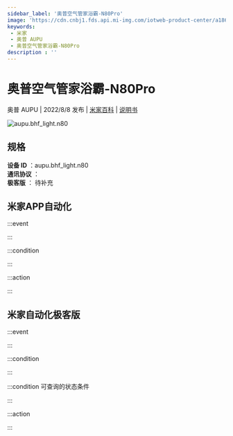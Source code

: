 ```yaml
---
sidebar_label: '奥普空气管家浴霸-N80Pro'
image: 'https://cdn.cnbj1.fds.api.mi-img.com/iotweb-product-center/a186b70c0fa0133ad1650022d4853fdd_1657244045383.png?GalaxyAccessKeyId=AKVGLQWBOVIRQ3XLEW&Expires=9223372036854775807&Signature=MYa/Ct59QVxiPrCQbRzdLAVYXvY='
keywords: 
 - 米家
 - 奥普 AUPU
 - 奥普空气管家浴霸-N80Pro
description : ''
---
```

# 奥普空气管家浴霸-N80Pro

奥普 AUPU | 2022/8/8 发布 | [米家百科](https://home.mi.com/webapp/content/baike/product/index.html?model=aupu.bhf_light.n80) | [说明书](https://home.mi.com/views/introduction.html?model=aupu.bhf_light.n80&region=cn)

![aupu.bhf_light.n80](https://cdn.cnbj1.fds.api.mi-img.com/iotweb-product-center/a186b70c0fa0133ad1650022d4853fdd_1657244045383.png?GalaxyAccessKeyId=AKVGLQWBOVIRQ3XLEW&Expires=9223372036854775807&Signature=MYa/Ct59QVxiPrCQbRzdLAVYXvY=)

## 规格  
> 
**设备 ID** ：aupu.bhf_light.n80  
**通讯协议** ：  
**极客版**  ： 待补充 


## 米家APP自动化  

:::event  

:::

:::condition  

:::

:::action   

:::

## 米家自动化极客版  

:::event  

:::

:::condition  

:::

:::condition 可查询的状态条件  

:::

:::action  

:::

        
